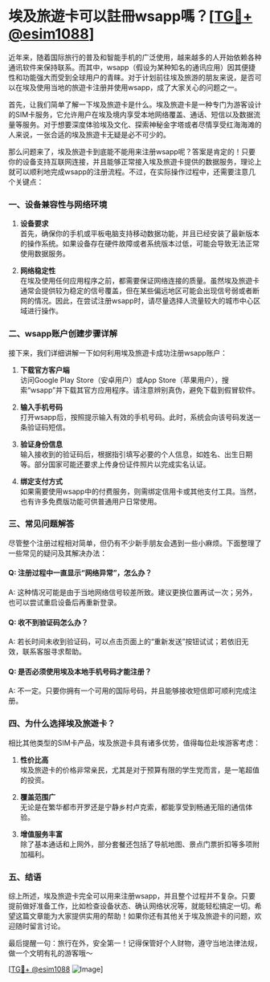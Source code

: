 # 埃及旅遊卡可以註冊wsapp嗎？[[TG💪+ @esim1088](https://t.me/s/esim1088)]

近年来，随着国际旅行的普及和智能手机的广泛使用，越来越多的人开始依赖各种通讯软件来保持联系。而其中，wsapp（假设为某种知名的通讯应用）因其便捷性和功能强大而受到全球用户的青睐。对于计划前往埃及旅游的朋友来说，是否可以在埃及使用当地的旅遊卡注册并使用wsapp，成了大家关心的问题之一。

首先，让我们简单了解一下埃及旅遊卡是什么。埃及旅遊卡是一种专门为游客设计的SIM卡服务，它允许用户在埃及境内享受本地网络覆盖、通话、短信以及数据流量等服务。对于想要深度体验埃及文化、探索神秘金字塔或者尽情享受红海海滩的人来说，一张合适的埃及旅遊卡无疑是必不可少的。

那么问题来了，埃及旅遊卡到底能不能用来注册wsapp呢？答案是肯定的！只要你的设备支持互联网连接，并且能够正常接入埃及旅遊卡提供的数据服务，理论上就可以顺利地完成wsapp的注册流程。不过，在实际操作过程中，还需要注意几个关键点：

### 一、设备兼容性与网络环境

1. **设备要求**  
   首先，确保你的手机或平板电脑支持移动数据功能，并且已经安装了最新版本的操作系统。如果设备存在硬件故障或者系统版本过低，可能会导致无法正常使用数据服务。

2. **网络稳定性**  
   在埃及使用任何应用程序之前，都需要保证网络连接的质量。虽然埃及旅遊卡通常会提供较为稳定的信号覆盖，但在某些偏远地区可能会出现信号弱或者断网的情况。因此，在尝试注册wsapp时，请尽量选择人流量较大的城市中心区域进行操作。

### 二、wsapp账户创建步骤详解

接下来，我们详细讲解一下如何利用埃及旅遊卡成功注册wsapp账户：

1. **下载官方客户端**  
   访问Google Play Store（安卓用户）或App Store（苹果用户），搜索“wsapp”并下载其官方应用程序。请注意辨别真伪，避免下载到假冒软件。

2. **输入手机号码**  
   打开wsapp后，按照提示输入有效的手机号码。此时，系统会向该号码发送一条验证码短信。

3. **验证身份信息**  
   输入接收到的验证码后，根据指引填写必要的个人信息，如姓名、出生日期等。部分国家可能还要求上传身份证件照片以完成实名认证。

4. **绑定支付方式**  
   如果需要使用wsapp中的付费服务，则需绑定信用卡或其他支付工具。当然，也有许多免费版功能可供普通用户日常使用。

### 三、常见问题解答

尽管整个注册过程相对简单，但仍有不少新手朋友会遇到一些小麻烦。下面整理了一些常见的疑问及其解决办法：

#### Q: 注册过程中一直显示“网络异常”，怎么办？
A: 这种情况可能是由于当地网络信号较差所致。建议更换位置再试一次；另外，也可以尝试重启设备后再重新登录。

#### Q: 收不到验证码怎么办？
A: 若长时间未收到验证码，可以点击页面上的“重新发送”按钮试试；若依旧无效，联系客服寻求帮助。

#### Q: 是否必须使用埃及本地手机号码才能注册？
A: 不一定。只要你拥有一个可用的国际号码，并且能够接收短信即可顺利完成注册。

### 四、为什么选择埃及旅遊卡？

相比其他类型的SIM卡产品，埃及旅遊卡具有诸多优势，值得每位赴埃游客考虑：

1. **性价比高**  
   埃及旅遊卡的价格非常亲民，尤其是对于预算有限的学生党而言，是一笔超值的投资。

2. **覆盖范围广**  
   无论是在繁华都市开罗还是宁静乡村卢克索，都能享受到畅通无阻的通信体验。

3. **增值服务丰富**  
   除了基本通话和上网外，部分套餐还包括了导航地图、景点门票折扣等多项附加福利。

### 五、结语

综上所述，埃及旅遊卡完全可以用来注册wsapp，并且整个过程并不复杂。只要提前做好准备工作，比如检查设备状态、确认网络状况等，就能轻松搞定一切。希望这篇文章能为大家提供实用的帮助！如果你还有其他关于埃及旅遊卡的问题，欢迎随时留言讨论。

最后提醒一句：旅行在外，安全第一！记得保管好个人财物，遵守当地法律法规，做一个文明有礼的游客哦～  

[[TG💪+ @esim1088](https://t.me/s/esim1088) ![Image](https://i.postimg.cc/4NQfJmqS/Snipaste-2025-05-13-00-14-12.png)]